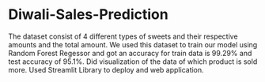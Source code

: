 # Diwali-Sales-Prediction
The dataset consist of 4 different types of sweets and their respective amounts and the total amount. 
We used this dataset to train our model using Random Forest Regessor and got an accuracy for train data is 99.29% and test accuracy of 95.1%.
Did visualization of the data of which product is sold more.
Used Streamlit Library to deploy and web application.
